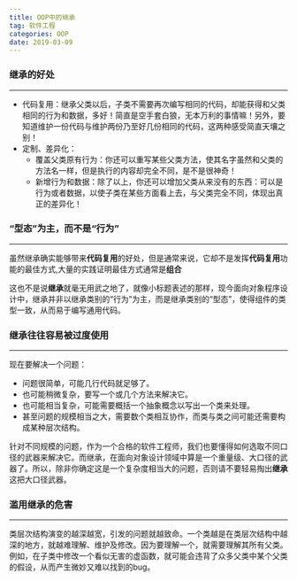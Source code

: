 ```yaml
---
title: OOP中的继承
tag: 软件工程
categories: OOP
date: 2019-03-09
---
```


### 继承的好处
---
* 代码复用：继承父类以后，子类不需要再次编写相同的代码，却能获得和父类相同的行为和数据，多好！简直是空手套白狼，无本万利的事情嘛！另外，要知道维护一份代码与维护两份乃至好几份相同的代码，这两种感受简直天壤之别！
* 定制、差异化：
    * 覆盖父类原有行为：你还可以重写某些父类方法，使其名字虽然和父类的方法名一样，但是执行的内容却完全不同，是不是很神奇！
    * 新增行为和数据：除了以上，你还可以增加父类从来没有的东西：可以是行为或者数据，以使子类在某些方面看上去，与父类完全不同，体现出真正的差异化！

### “型态”为主，而不是“行为”
---
虽然继承确实能够带来**代码复用**的好处，但是通常来说，它却不是发挥**代码复用**功能的最佳方式,大量的实践证明最佳方式通常是**组合**

这也不是说**继承**就毫无用武之地了，就像小标题表述的那样，现今面向对象程序设计中，继承并非以继承类别的“行为”为主，而是继承类别的“型态”，使得组件的类型一致，从而易于编写通用代码。

### 继承往往容易被过度使用
---
现在要解决一个问题：
* 问题很简单，可能几行代码就足够了。
* 也可能稍微复杂，要写一个或几个方法来解决它。
* 也可能相当复杂，可能需要概括一个抽象概念以写出一个类来处理。
* 甚至问题的规模相当之大，需要数个类相互协作，而类与类之间可能还需要构成某种层次结构。

针对不同规模的问题，作为一个合格的软件工程师，我们也要懂得如何选取不同口径的武器来解决它。而继承，在面向对象设计领域中算是一个重量级、大口径的武器了。所以，除非你确定这是一个复杂度相当大的问题，否则请不要轻易掏出**继承**这把大口径武器。

### 滥用继承的危害
---
类层次结构演变的越深越宽，引发的问题就越致命。一个类越是在类层次结构中越深的地方，就越难理解、维护及修改。因为要理解一个，就需要理解其所有父类。例如，在子类中修改一个看似无害的虚函数，就可能会违背了众多父类中某个父类的假设，从而产生微妙又难以找到的bug。